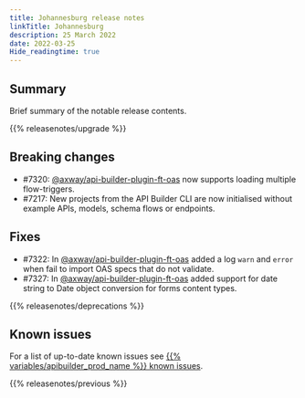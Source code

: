```yaml
---
title: Johannesburg release notes
linkTitle: Johannesburg
description: 25 March 2022
date: 2022-03-25
Hide_readingtime: true
---
```

## Summary

Brief summary of the notable release contents.

{{% releasenotes/upgrade %}}

## Breaking changes

* #7320: [@axway/api-builder-plugin-ft-oas](https://www.npmjs.com/package/@axway/api-builder-plugin-ft-oas) now supports loading multiple flow-triggers.
* #7217: New projects from the API Builder CLI are now initialised without example APIs, models, schema flows or endpoints.

<!-- ## Features -->

## Fixes

* #7322: In [@axway/api-builder-plugin-ft-oas](https://www.npmjs.com/package/@axway/api-builder-plugin-ft-oas) added a log `warn` and `error` when fail to import OAS specs that do not validate.
* #7327: In [@axway/api-builder-plugin-ft-oas](https://www.npmjs.com/package/@axway/api-builder-plugin-ft-oas) added support for date string to Date object conversion for forms content types.

{{% releasenotes/deprecations %}}

<!-- Regenerate modules/plugins with api-builder-tools generate-release-notes script -->
<!-- ## Updated modules -->

<!-- ## Updated plugins -->

## Known issues

For a list of up-to-date known issues see [{{% variables/apibuilder_prod_name %}} known issues](/docs/known_issues/).

{{% releasenotes/previous %}}
